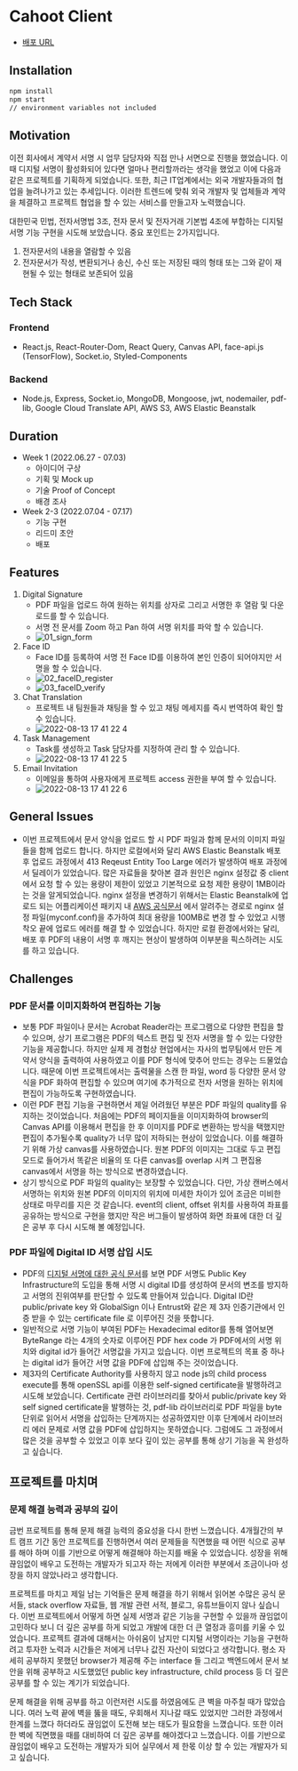 # Cahoot Client
- [배포 URL](https://cahoot.netlify.app/)

## Installation

```sh
npm install
npm start
// environment variables not included
```

## Motivation
이전 회사에서 계약서 서명 시 업무 담당자와 직접 만나 서면으로 진행을 했었습니다. 이때 디지털 서명이 활성화되어 있다면 얼마나 편리할까라는 생각을 했었고 이에 다음과 같은 프로젝트를 기획하게 되었습니다. 또한, 최근 IT업계에서는 외국 개발자들과의 협업을 늘려나가고 있는 추세입니다. 이러한 트렌드에 맞춰 외국 개발자 및 업체들과 계약을 체결하고 프로젝트 협업을 할 수 있는 서비스를 만들고자 노력했습니다.

대한민국 민법, 전자서명법 3조, 전자 문서 및 전자거래 기본법 4조에 부합하는 디지털 서명 기능 구현을 시도해 보았습니다. 중요 포인트는 2가지입니다.

1. 전자문서의 내용을 열람할 수 있음
2. 전자문서가 작성, 변환되거나 송신, 수신 또는 저장된 때의 형태 또는 그와 같이 재현될 수 있는 형태로 보존되어 있음

## Tech Stack

### Frontend
- React.js, React-Router-Dom, React Query, Canvas API, face-api.js (TensorFlow), Socket.io, Styled-Components
### Backend
- Node.js, Express, Socket.io, MongoDB, Mongoose, jwt, nodemailer, pdf-lib, Google Cloud Translate API, AWS S3, AWS Elastic Beanstalk


## Duration

- Week 1 (2022.06.27 - 07.03)
  - 아이디어 구상
  - 기획 및 Mock up
  - 기술 Proof of Concept
  - 배경 조사
- Week 2-3 (2022.07.04 - 07.17)
  - 기능 구현
  - 리드미 초안
  - 배포

## Features

1. Digital Signature
   - PDF 파일을 업로드 하여 원하는 위치를 상자로 그리고 서명한 후 열람 및 다운로드를 할 수 있습니다.
   - 서명 전 문서를 Zoom 하고 Pan 하여 서명 위치를 파악 할 수 있습니다.
   - ![01_sign_form](https://user-images.githubusercontent.com/61281531/184476788-f8579d3c-ed0e-4eb8-98bc-379a23dcd0d9.gif)
2. Face ID
   - Face ID를 등록하여 서명 전 Face ID를 이용하여 본인 인증이 되어야지만 서명을 할 수 있습니다.
   - ![02_faceID_register](https://user-images.githubusercontent.com/61281531/184477086-8fea891c-ef43-49e7-98ec-100ecb1f9597.gif)
   - ![03_faceID_verify](https://user-images.githubusercontent.com/61281531/184477114-afce941c-925a-463d-a9a0-85ceea5dfc20.gif)
3. Chat Translation
   - 프로젝트 내 팀원들과 채팅을 할 수 있고 채팅 메세지를 즉시 번역하여 확인 할 수 있습니다.
   - ![2022-08-13 17 41 22 4](https://user-images.githubusercontent.com/61281531/184476400-b452ce83-b1aa-4a1c-bf30-0f8572a46c22.gif)
4. Task Management
   - Task를 생성하고 Task 담당자를 지정하여 관리 할 수 있습니다.
   - ![2022-08-13 17 41 22 5](https://user-images.githubusercontent.com/61281531/184476481-92a2c9af-1ef7-4643-ad29-2f85d5065449.gif)
5. Email Invitation
   - 이메일을 통하여 사용자에게 프로젝트 access 권한을 부여 할 수 있습니다.
   - ![2022-08-13 17 41 22 6](https://user-images.githubusercontent.com/61281531/184476505-3b2fdfef-2a41-45ff-8f7e-d248439a1ae7.gif)

## General Issues
- 이번 프로젝트에서 문서 양식을 업로드 할 시 PDF 파일과 함께 문서의 이미지 파일들을 함께 업로드 합니다. 하지만 로컬에서와 달리 AWS Elastic Beanstalk 배포 후 업로드 과정에서 413 Reqeust Entity Too Large 에러가 발생하여 배포 과정에서 딜레이가 있었습니다. 많은 자료들을 찾아본 결과 원인은 nginx 설정값 중 client에서 요청 할 수 있는 용량이 제한이 있었고 기본적으로 요청 제한 용량이 1MB이라는 것을 알게되었습니다. nginx 설정을 변경하기 위해서는 Elastic Beanstalk에 업로드 되는 어플리케이션 패키지 내 [AWS 공식문서](https://docs.aws.amazon.com/elasticbeanstalk/latest/dg/platforms-linux-extend.html) 에서 알려주는 경로로 nginx 설정 파일(myconf.conf)을 추가하여 최대 용량을 100MB로 변경 할 수 있었고 시행 착오 끝에 업로드 에러를 해결 할 수 있었습니다. 하지만 로컬 환경에서와는 달리, 배포 후 PDF의 내용이 서명 후 깨지는 현상이 발생하여 이부분을 픽스하려는 시도를 하고 있습니다.

## Challenges

### PDF 문서를 이미지화하여 편집하는 기능

- 보통 PDF 파일이나 문서는 Acrobat Reader라는 프로그램으로 다양한 편집을 할 수 있으며, 상기 프로그램은 PDF의 텍스트 편집 및 전자 서명을 할 수 있는 다양한 기능을 제공합니다. 하지만 실제 제 경험상 현업에서는 자사의 법무팀에서 만든 계약서 양식을 출력하여 사용하였고 이를 PDF 형식에 맞추어 만드는 경우는 드물었습니다. 때문에 이번 프로젝트에서는 출력물을 스캔 한 파일, word 등 다양한 문서 양식을 PDF 화하여 편집할 수 있으며 여기에 추가적으로 전자 서명을 원하는 위치에 편집이 가능하도록 구현하였습니다.
- 이런 PDF 편집 기능을 구현하면서 제일 어려웠던 부분은 PDF 파일의 quality를 유지하는 것이었습니다. 처음에는 PDF의 페이지들을 이미지화하여 browser의 Canvas API를 이용해서 편집을 한 후 이미지를 PDF로 변환하는 방식을 택했지만 편집이 추가될수록 quality가 너무 많이 저하되는 현상이 있었습니다. 이를 해결하기 위해 가상 canvas를 사용하였습니다. 원본 PDF의 이미지는 그대로 두고 편집 모드로 들어가서 똑같은 비율의 또 다른 canvas를 overlap 시켜 그 편집용 canvas에서 서명을 하는 방식으로 변경하였습니다.
- 상기 방식으로 PDF 파일의 quality는 보장할 수 있었습니다. 다만, 가상 캔버스에서 서명하는 위치와 원본 PDF의 이미지의 위치에 미세한 차이가 있어 조금은 미비한 상태로 마무리를 지은 것 같습니다. event의 client, offset 위치를 사용하여 좌표를 공유하는 방식으로 구현을 했지만 작은 버그들이 발생하여 화면 좌표에 대한 더 깊은 공부 후 다시 시도해 볼 예정입니다.

### PDF 파일에 Digital ID 서명 삽입 시도

- PDF의 [디지털 서명에 대한 공식 문서](https://www.adobe.com/devnet-docs/etk_deprecated/tools/DigSig/Acrobat_DigitalSignatures_in_PDF.pdf)를 보면 PDF 서명도 Public Key Infrastructure의 도입을 통해 서명 시 digital ID를 생성하여 문서의 변조를 방지하고 서명의 진위여부를 판단할 수 있도록 만들어져 있습니다. Digital ID란 public/private key 와 GlobalSign 이나 Entrust와 같은 제 3자 인증기관에서 인증 받을 수 있는 certificate file 로 이루어진 것을 뜻합니다.
- 일반적으로 서명 기능이 부여된 PDF는 Hexadecimal editor를 통해 열어보면 ByteRange 라는 4개의 숫자로 이루어진 PDF hex code 가 PDF에서의 서명 위치와 digital id가 들어간 서명값을 가지고 있습니다. 이번 프로젝트의 목표 중 하나는 digital id가 들어간 서명 값을 PDF에 삽입해 주는 것이었습니다.
- 제3자의 Certificate Authority를 사용하지 않고 node js의 child process execute를 통해 openSSL api를 이용한 self-signed certificate을 발행하려고 시도해 보았습니다. Certificate 관련 라이브러리를 찾아서 public/private key 와 self signed certificate을 발행하는 것, pdf-lib 라이브러리로 PDF 파일을 byte 단위로 읽어서 서명을 삽입하는 단계까지는 성공하였지만 이후 단계에서 라이브러리 에러 문제로 서명 값을 PDF에 삽입하지는 못하였습니다. 그럼에도 그 과정에서 많은 것을 공부할 수 있었고 이후 보다 깊이 있는 공부를 통해 상기 기능을 꼭 완성하고 싶습니다.

## 프로젝트를 마치며

### 문제 해결 능력과 공부의 깊이

금번 프로젝트를 통해 문제 해결 능력의 중요성을 다시 한번 느꼈습니다. 4개월간의 부트 캠프 기간 동안 프로젝트를 진행하면서 여러 문제들을 직면했을 때 어떤 식으로 공부를 해야 하며 이를 기반으로 어떻게 해결해야 하는지를 배울 수 있었습니다. 성장을 위해 끊임없이 배우고 도전하는 개발자가 되고자 하는 저에게 이러한 부분에서 조금이나마 성장을 하지 않았나라고 생각합니다.

프로젝트를 마치고 제일 남는 기억들은 문제 해결을 하기 위해서 읽어본 수많은 공식 문서들, stack overflow 자료들, 웹 개발 관련 서적, 블로그, 유튜브들이지 않나 싶습니다. 이번 프로젝트에서 어떻게 하면 실제 서명과 같은 기능을 구현할 수 있을까 끊임없이 고민하다 보니 더 깊은 공부를 하게 되었고 개발에 대한 더 큰 열정과 흥미를 키울 수 있었습니다. 프로젝트 결과에 대해서는 아쉬움이 남지만 디지털 서명이라는 기능을 구현하려고 투자한 노력과 시간들은 저에게 너무나 값진 자산이 되었다고 생각합니다. 평소 자세히 공부하지 못했던 browser가 제공해 주는 interface 들 그리고 백엔드에서 문서 보안을 위해 공부하고 시도했었던 public key infrastructure, child process 등 더 깊은 공부를 할 수 있는 계기가 되었습니다.

문제 해결을 위해 공부를 하고 이런저런 시도를 하였음에도 큰 벽을 마주칠 때가 많았습니다. 여러 노력 끝에 벽을 뚫을 때도, 우회해서 지나갈 때도 있었지만 그러한 과정에서 한계를 느꼈다 하더라도 끊임없이 도전해 보는 태도가 필요함을 느꼈습니다. 또한 이러한 벽에 직면했을 때를 대비하여 더 깊은 공부를 해야겠다고 느꼈습니다. 이를 기반으로 끊임없이 배우고 도전하는 개발자가 되어 실무에서 제 한몫 이상 할 수 있는 개발자가 되고 싶습니다.
